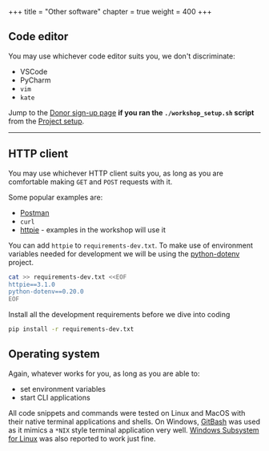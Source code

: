+++
title = "Other software"
chapter = true
weight = 400
+++

## Code editor

You may use whichever code editor suits you, we don't discriminate:
- VSCode
- PyCharm
- `vim`
- `kate`

Jump to the [Donor sign-up page](../30-donor-signup.html) **if you ran the `./workshop_setup.sh` script** from the
[Project setup](./100-setup.html).
***

## HTTP client

You may use whichever HTTP client suits you, as long as you are comfortable making `GET` and `POST` requests with it.

Some popular examples are:
 - [Postman](https://www.postman.com/)
 - `curl`
- [httpie](https://httpie.io/) - examples in the workshop will use it

You can add `httpie` to `requirements-dev.txt`. To make use of environment variables needed for development we will be 
using the [python-dotenv](https://pypi.org/project/python-dotenv/) project.

```bash
cat >> requirements-dev.txt <<EOF
httpie==3.1.0
python-dotenv==0.20.0
EOF
```

Install all the development requirements before we dive into coding

```bash
pip install -r requirements-dev.txt
```

## Operating system

Again, whatever works for you, as long as you are able to:
- set environment variables
- start CLI applications

All code snippets and commands were tested on Linux and MacOS with their native terminal applications and shells. On Windows,
[GitBash](https://git-scm.com/downloads) was used as it mimics a `*NIX` style terminal application very well.
[Windows Subsystem for Linux](https://docs.microsoft.com/en-us/windows/wsl/) was also reported to work just fine.